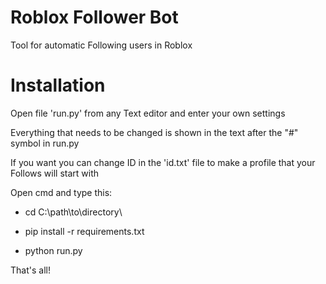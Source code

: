 # Roblox Follower Bot

Tool for automatic Following users in Roblox


# Installation


Open file 'run.py' from any Text editor and enter your own settings

Everything that needs to be changed is shown in the text after the "#" symbol in run.py

If you want you can change ID in the 'id.txt' file to make a profile that your Follows will start with

Open cmd and type this:



 * cd C:\path\to\directory\

 * pip install -r requirements.txt

 * python run.py



That's all!
